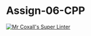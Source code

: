 # Assign-06-CPP
[![Mr Coxall's Super Linter](https://github.com/ICS3U-C-Programming-Val-I/Assign-06-CPP/workflows/Mr%20Coxall's%20Super%20Linter/badge.svg)](https://github.com/ICS3U-C-Programming-Val-I/Assign-06-CPP/actions/)
